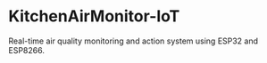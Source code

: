 # KitchenAirMonitor-IoT
 Real-time air quality monitoring and action system using ESP32 and ESP8266.
